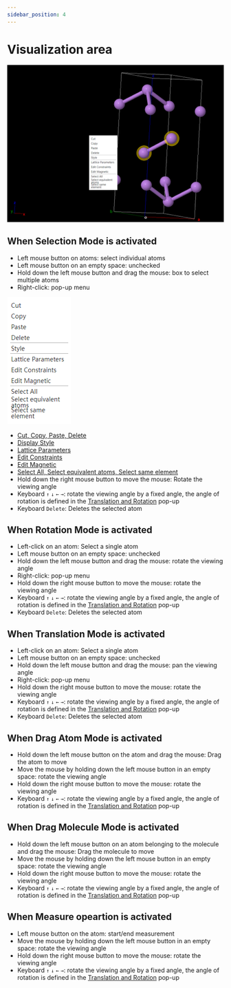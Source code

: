 ```yaml
---
sidebar_position: 4
---
```


# Visualization area


![visual](../nested/qstudio_visualization.png)

## When Selection Mode is activated

- Left mouse button on atoms: select individual atoms
- Left mouse button on an empty space: unchecked
- Hold down the left mouse button and drag the mouse: box to select multiple atoms
- Right-click: pop-up menu

![visual1](../nested/qstudio_visualization2.png)

  - [Cut, Copy, Paste, Delete](/en/next/Q-Studio/界面及功能/菜单/qstudio_manual_edit)
  - [Display Style](/en/next/Q-Studio/界面及功能/菜单/qstudio_manual_view_display)
  - [Lattice Parameters](/en/next/Q-Studio/界面及功能/菜单/qstudio_manual_settings_latticeconstant)
  - [Edit Constraints](/en/next/Q-Studio/界面及功能/菜单/qstudio_manual_settings_fixatom)
  - [Edit Magnetic](/en/next/Q-Studio/界面及功能/菜单/qstudio_manual_settings_magmom)
  - [Select All, Select equivalent atoms, Select same element](/en/next/Q-Studio/界面及功能/菜单/qstudio_manual_select)
- Hold down the right mouse button to move the mouse: Rotate the viewing angle
- Keyboard `↑` `↓` `←` `→`: rotate the viewing angle by a fixed angle, the angle of rotation is defined in the [Translation and Rotation](/en/next/Q-Studio/界面及功能/qstudio_structtools) pop-up
- Keyboard `Delete`: Deletes the selected atom

## When Rotation Mode is activated

- Left-click on an atom: Select a single atom
- Left mouse button on an empty space: unchecked
- Hold down the left mouse button and drag the mouse: rotate the viewing angle
- Right-click: pop-up menu
- Hold down the right mouse button to move the mouse: rotate the viewing angle
- Keyboard `↑` `↓` `←` `→`: rotate the viewing angle by a fixed angle, the angle of rotation is defined in the [Translation and Rotation](/en/next/Q-Studio/界面及功能/qstudio_structtools) pop-up
- Keyboard `Delete`: Deletes the selected atom

## When Translation Mode is activated

- Left-click on an atom: Select a single atom
- Left mouse button on an empty space: unchecked
- Hold down the left mouse button and drag the mouse: pan the viewing angle
- Right-click: pop-up menu
- Hold down the right mouse button to move the mouse: rotate the viewing angle
- Keyboard `↑` `↓` `←` `→`: rotate the viewing angle by a fixed angle, the angle of rotation is defined in the [Translation and Rotation](/en/next/Q-Studio/界面及功能/qstudio_structtools) pop-up
- Keyboard `Delete`: Deletes the selected atom

## When Drag Atom Mode is activated

- Hold down the left mouse button on the atom and drag the mouse: Drag the atom to move
- Move the mouse by holding down the left mouse button in an empty space: rotate the viewing angle
- Hold down the right mouse button to move the mouse: rotate the viewing angle
- Keyboard `↑` `↓` `←` `→`: rotate the viewing angle by a fixed angle, the angle of rotation is defined in the [Translation and Rotation](/en/next/Q-Studio/界面及功能/qstudio_structtools) pop-up

## When Drag Molecule Mode is activated

- Hold down the left mouse button on an atom belonging to the molecule and drag the mouse: Drag the molecule to move
- Move the mouse by holding down the left mouse button in an empty space: rotate the viewing angle
- Hold down the right mouse button to move the mouse: rotate the viewing angle
- Keyboard `↑` `↓` `←` `→`: rotate the viewing angle by a fixed angle, the angle of rotation is defined in the [Translation and Rotation](/en/next/Q-Studio/界面及功能/qstudio_structtools) pop-up

## When Measure opeartion is activated

- Left mouse button on the atom: start/end measurement
- Move the mouse by holding down the left mouse button in an empty space: rotate the viewing angle
- Hold down the right mouse button to move the mouse: rotate the viewing angle
- Keyboard `↑` `↓` `←` `→`: rotate the viewing angle by a fixed angle, the angle of rotation is defined in the [Translation and Rotation](/en/next/Q-Studio/界面及功能/qstudio_structtools) pop-up